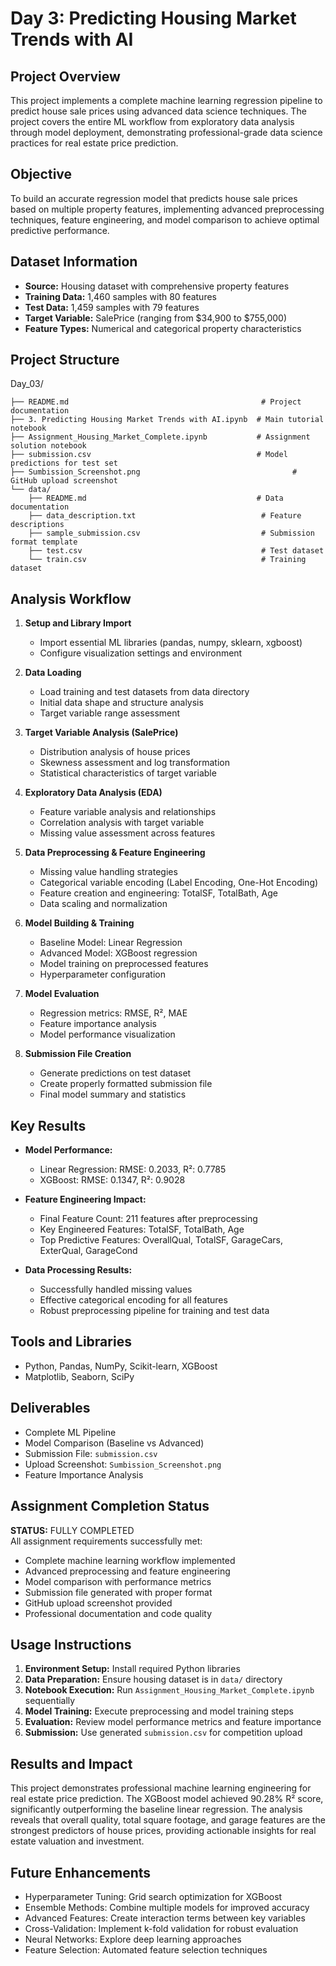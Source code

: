 
# Day 3: Predicting Housing Market Trends with AI

## Project Overview
This project implements a complete machine learning regression pipeline to predict house sale prices using advanced data science techniques. The project covers the entire ML workflow from exploratory data analysis through model deployment, demonstrating professional-grade data science practices for real estate price prediction.

## Objective
To build an accurate regression model that predicts house sale prices based on multiple property features, implementing advanced preprocessing techniques, feature engineering, and model comparison to achieve optimal predictive performance.

## Dataset Information
- **Source:** Housing dataset with comprehensive property features  
- **Training Data:** 1,460 samples with 80 features  
- **Test Data:** 1,459 samples with 79 features  
- **Target Variable:** SalePrice (ranging from $34,900 to $755,000)  
- **Feature Types:** Numerical and categorical property characteristics  

## Project Structure 
Day_03/
```
├── README.md                                           # Project documentation
├── 3. Predicting Housing Market Trends with AI.ipynb  # Main tutorial notebook
├── Assignment_Housing_Market_Complete.ipynb           # Assignment solution notebook
├── submission.csv                                     # Model predictions for test set
├── Sumbission_Screenshot.png                                  # GitHub upload screenshot
└── data/
    ├── README.md                                      # Data documentation
    ├── data_description.txt                            # Feature descriptions
    ├── sample_submission.csv                           # Submission format template
    ├── test.csv                                        # Test dataset
    └── train.csv                                       # Training dataset
```



## Analysis Workflow
1. **Setup and Library Import**  
   - Import essential ML libraries (pandas, numpy, sklearn, xgboost)  
   - Configure visualization settings and environment  

2. **Data Loading**  
   - Load training and test datasets from data directory  
   - Initial data shape and structure analysis  
   - Target variable range assessment  

3. **Target Variable Analysis (SalePrice)**  
   - Distribution analysis of house prices  
   - Skewness assessment and log transformation  
   - Statistical characteristics of target variable  

4. **Exploratory Data Analysis (EDA)**  
   - Feature variable analysis and relationships  
   - Correlation analysis with target variable  
   - Missing value assessment across features  

5. **Data Preprocessing & Feature Engineering**  
   - Missing value handling strategies  
   - Categorical variable encoding (Label Encoding, One-Hot Encoding)  
   - Feature creation and engineering: TotalSF, TotalBath, Age  
   - Data scaling and normalization  

6. **Model Building & Training**  
   - Baseline Model: Linear Regression  
   - Advanced Model: XGBoost regression  
   - Model training on preprocessed features  
   - Hyperparameter configuration  

7. **Model Evaluation**  
   - Regression metrics: RMSE, R², MAE  
   - Feature importance analysis  
   - Model performance visualization  

8. **Submission File Creation**  
   - Generate predictions on test dataset  
   - Create properly formatted submission file  
   - Final model summary and statistics  

## Key Results
- **Model Performance:**  
  - Linear Regression: RMSE: 0.2033, R²: 0.7785  
  - XGBoost: RMSE: 0.1347, R²: 0.9028  

- **Feature Engineering Impact:**  
  - Final Feature Count: 211 features after preprocessing  
  - Key Engineered Features: TotalSF, TotalBath, Age  
  - Top Predictive Features: OverallQual, TotalSF, GarageCars, ExterQual, GarageCond  

- **Data Processing Results:**  
  - Successfully handled missing values  
  - Effective categorical encoding for all features  
  - Robust preprocessing pipeline for training and test data  

## Tools and Libraries
- Python, Pandas, NumPy, Scikit-learn, XGBoost  
- Matplotlib, Seaborn, SciPy  

## Deliverables
- Complete ML Pipeline  
- Model Comparison (Baseline vs Advanced)  
- Submission File: `submission.csv`  
- Upload Screenshot: `Sumbission_Screenshot.png`  
- Feature Importance Analysis  

## Assignment Completion Status
**STATUS:** FULLY COMPLETED  
All assignment requirements successfully met:  
- Complete machine learning workflow implemented  
- Advanced preprocessing and feature engineering  
- Model comparison with performance metrics  
- Submission file generated with proper format  
- GitHub upload screenshot provided  
- Professional documentation and code quality  

## Usage Instructions
1. **Environment Setup:** Install required Python libraries  
2. **Data Preparation:** Ensure housing dataset is in `data/` directory  
3. **Notebook Execution:** Run `Assignment_Housing_Market_Complete.ipynb` sequentially  
4. **Model Training:** Execute preprocessing and model training steps  
5. **Evaluation:** Review model performance metrics and feature importance  
6. **Submission:** Use generated `submission.csv` for competition upload  

## Results and Impact
This project demonstrates professional machine learning engineering for real estate price prediction. The XGBoost model achieved 90.28% R² score, significantly outperforming the baseline linear regression. The analysis reveals that overall quality, total square footage, and garage features are the strongest predictors of house prices, providing actionable insights for real estate valuation and investment.

## Future Enhancements
- Hyperparameter Tuning: Grid search optimization for XGBoost  
- Ensemble Methods: Combine multiple models for improved accuracy  
- Advanced Features: Create interaction terms between key variables  
- Cross-Validation: Implement k-fold validation for robust evaluation  
- Neural Networks: Explore deep learning approaches  
- Feature Selection: Automated feature selection techniques  
